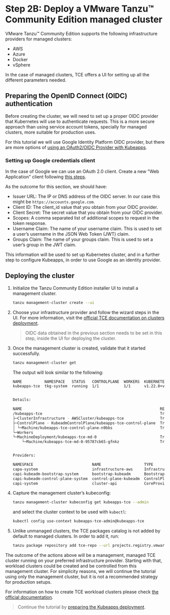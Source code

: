# Step 2B: Deploy a VMware Tanzu™ Community Edition managed cluster

VMware Tanzu™ Community Edition supports the following infrastructure providers for managed clusters:

- AWS
- Azure
- Docker
- vSphere

In the case of managed clusters, TCE offers a UI for setting up all the different parameters needed.

## Preparing the OpenID Connect (OIDC) authentication

Before creating the cluster, we will need to set up a proper OIDC provider that Kubernetes will use to authenticate requests.
This is a more secure approach than using service account tokens, specially for managed clusters, more suitable for production uses.

For this tutorial we will use Google Identity Platform OIDC provider, but there are more options of [using an OAuth2/OIDC Provider with Kubeapps](/site/content/docs/latest/tutorials/using-an-OIDC-provider.md).

### Setting up Google credentials client

In the case of Google we can use an OAuth 2.0 client.
Create a new "Web Application" client following [this steps](https://support.google.com/cloud/answer/6158849?hl=en).

As the outcome for this section, we should have:

- Issuer URL: The IP or DNS address of the OIDC server. In our case this might be `https://accounts.google.com`.
- Client ID: The client_id value that you obtain from your OIDC provider.
- Client Secret: The secret value that you obtain from your OIDC provider.
- Scopes: A comma separated list of additional scopes to request in the token response.
- Username Claim: The name of your username claim. This is used to set a user’s username in the JSON Web Token (JWT) claim.
- Groups Claim: The name of your groups claim. This is used to set a user’s group in the JWT claim.

This information will be used to set up Kubernetes cluster, and in a further step to configure Kubeapps, in order to use Google as an identity provider.

## Deploying the cluster

1. Initialize the Tanzu Community Edition installer UI to install a management cluster.

    ```bash
    tanzu management-cluster create --ui
    ```

2. Choose your infrastructure provider and follow the wizard steps in the UI. For more information, visit the [official TCE documentation on clusters deployment](https://tanzucommunityedition.io/docs/v0.12/getting-started/#deploy-clusters).

    > OIDC data obtained in the previous section needs to be set in this step, inside the UI for deploying the cluster.

3. Once the management cluster is created, validate that it started successfully.

    ```bash
    tanzu management-cluster get
    ```

    The output will look similar to the following:

    ```bash
    NAME          NAMESPACE   STATUS   CONTROLPLANE  WORKERS  KUBERNETES        ROLES       PLAN  
    kubeapps-tce  tkg-system  running  1/1           1/1      v1.22.8+vmware.1  management  dev   


    Details:

    NAME                                                             READY  SEVERITY  REASON  SINCE  MESSAGE
    /kubeapps-tce                                                    True                     3m37s         
    ├─ClusterInfrastructure - AWSCluster/kubeapps-tce                True                     3m42s         
    ├─ControlPlane - KubeadmControlPlane/kubeapps-tce-control-plane  True                     3m37s         
    │ └─Machine/kubeapps-tce-control-plane-n9bbs                     True                     3m42s         
    └─Workers                                                                                               
    └─MachineDeployment/kubeapps-tce-md-0                            True                     3m54s         
        └─Machine/kubeapps-tce-md-0-95787cb65-gfnkz                  True                     3m42s         


    Providers:

    NAMESPACE                          NAME                   TYPE                    PROVIDERNAME  VERSION  WATCHNAMESPACE  
    capa-system                        infrastructure-aws     InfrastructureProvider  aws           v1.2.0                   
    capi-kubeadm-bootstrap-system      bootstrap-kubeadm      BootstrapProvider       kubeadm       v1.0.1                   
    capi-kubeadm-control-plane-system  control-plane-kubeadm  ControlPlaneProvider    kubeadm       v1.0.1                   
    capi-system                        cluster-api            CoreProvider            cluster-api   v1.0.1
    ```

4. Capture the management cluster’s kubeconfig:

    ```bash
    tanzu management-cluster kubeconfig get kubeapps-tce --admin
    ```

    and select the cluster context to be used with `kubectl`:

    ```bash
    kubectl config use-context kubeapps-tce-admin@kubeapps-tce
    ```

5. Unlike unmanaged clusters, the TCE packages catalog is not added by default to managed clusters. In order to add it, run:

    ```bash
    tanzu package repository add tce-repo --url projects.registry.vmware.com/tce/main:0.12.0 --namespace tanzu-package-repo-global
    ```

The outcome of the actions above will be a management, managed TCE cluster running on your preferred infrastructure provider. Starting with that, workload clusters could be created and be controlled from this management cluster. For simplicity reasons, we will continue the tutorial using only the management cluster, but it is not a recommended strategy for production setups.

For information on how to create TCE workload clusters please check [the official documentation](https://tanzucommunityedition.io/docs/v0.12/getting-started/#deploy-a-workload-cluster).

> Continue the tutorial by [preparing the Kubeapps deployment](./03-preparing-kubeapps-deployment.md).
